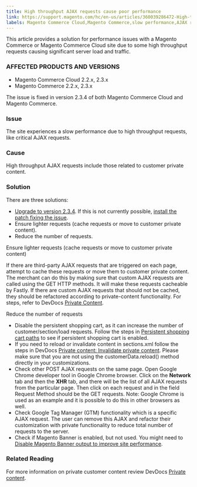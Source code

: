 ```yaml
---
title: High throughput AJAX requests cause poor performance
link: https://support.magento.com/hc/en-us/articles/360039286472-High-throughput-AJAX-requests-cause-poor-performance
labels: Magento Commerce Cloud,Magento Commerce,slow performance,AJAX requests,high throughput,2.3.x,2.2.x,how to
---
```


This article provides a solution for performance issues with a Magento Commerce or Magento Commerce Cloud site due to some high throughput requests causing significant server load and traffic. 

 ### AFFECTED PRODUCTS AND VERSIONS

 
 * Magento Commerce Cloud 2.2.x, 2.3.x
 * Magento Commerce 2.2.x, 2.3.x
 
 The issue is fixed in version 2.3.4 of both Magento Commerce Cloud and Magento Commerce.

 ### Issue

 The site experiences a slow performance due to high throughput requests, like critical AJAX requests.

 ### Cause

 High throughput AJAX requests include those related to customer private content. 

 ### Solution

 There are three solutions:

 
 *  [Upgrade to version 2.3.4](https://devdocs.magento.com/cloud/project/project-upgrade.html). If this is not currently possible, [install the patch fixing the issue](https://support.magento.com/hc/en-us/articles/360041095391-Performance-issues-caused-by-excessive-Ajax-requests-). 
 * Ensure lighter requests (cache requests or move to customer private content).
 * Reduce the number of requests.
 
 Ensure lighter requests (cache requests or move to customer private content)

 If there are third-party AJAX requests that are triggered on each page, attempt to cache these requests or move them to customer private content. The merchant can do this by making sure that custom AJAX requests are called using the GET HTTP methods. It will make these requests cacheable by Fastly. If there are custom AJAX requests that should not be cached, they should be refactored according to private-content functionality. For steps, refer to DevDocs [Private Content](https://devdocs.magento.com/guides/v2.3/extension-dev-guide/cache/page-caching/private-content.html). 

 Reduce the number of requests

 
 * Disable the persistent shopping cart, as it can increase the number of customer/section/load requests. Follow the steps in [Persistent shopping cart paths](https://devdocs.magento.com/guides/v2.3/config-guide/prod/config-reference-most.html#persistent-shopping-cart-paths) to see if persistent shopping cart is enabled.
 *  If you need to reload or invalidate content in sections.xml follow the steps in DevDocs [Private content: Invalidate private content](https://devdocs.magento.com/guides/v2.3/extension-dev-guide/cache/page-caching/private-content.html#invalidate-private-content). Please make sure that you are not using the customerData.reload() method directly in your customizations. 
 * Check other POST AJAX requests on the same page. Open Google Chrome developer tool in Google Chrome browser. Click on the **Network** tab and then the **XHR** tab, and there will be the list of all AJAX requests from the particular page. Then click on each request and in the field Request Method should be the GET requests. Note: Google Chrome is used as an example and it is possible to do this in other browsers as well.  
 * Check Google Tag Manager (GTM) functionality which is a specific AJAX request. The user can remove this AJAX and refactor their customization with private functionality to reduce total number of requests to the server. 
 * Check if Magento Banner is enabled, but not used. You might need to [Disable Magento Banner output to improve site performance](https://support.magento.com/hc/en-us/articles/360035285852). 
 
 ### Related Reading

 For more information on private customer content review DevDocs [Private content](https://devdocs.magento.com/guides/v2.3/extension-dev-guide/cache/page-caching/private-content.html?itm_source=devdocs&itm_medium=search_page&itm_campaign=federated_search&itm_term=ajax%20requests).


